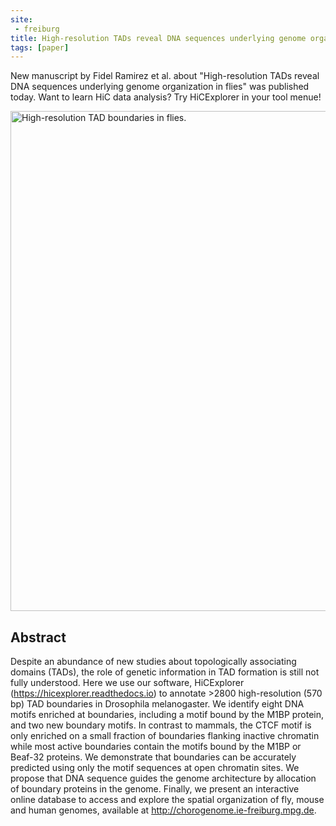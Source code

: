 ```yaml
---
site:
 - freiburg
title: High-resolution TADs reveal DNA sequences underlying genome organization in flies
tags: [paper]
---
```


New manuscript by Fidel Ramirez et al. about "High-resolution TADs reveal DNA sequences underlying genome organization in flies"
was published today. Want to learn HiC data analysis? Try HiCExplorer in your tool menue!

<div class="multiple-img">
    <img src="{{ "/assets/media/hicexplorer_2018_01.jpg" | absolute_url }}" width="800px" alt="High-resolution TAD boundaries in flies." />
</div>

## Abstract

Despite an abundance of new studies about topologically associating domains (TADs), the
role of genetic information in TAD formation is still not fully understood. Here we use our
software, HiCExplorer (https://hicexplorer.readthedocs.io) to annotate >2800 high-resolution (570
bp) TAD boundaries in Drosophila melanogaster. We identify eight DNA motifs enriched at
boundaries, including a motif bound by the M1BP protein, and two new boundary motifs. In
contrast to mammals, the CTCF motif is only enriched on a small fraction of boundaries
flanking inactive chromatin while most active boundaries contain the motifs bound by the
M1BP or Beaf-32 proteins. We demonstrate that boundaries can be accurately predicted
using only the motif sequences at open chromatin sites. We propose that DNA sequence
guides the genome architecture by allocation of boundary proteins in the genome. Finally, we
present an interactive online database to access and explore the spatial organization of fly,
mouse and human genomes, available at http://chorogenome.ie-freiburg.mpg.de.
